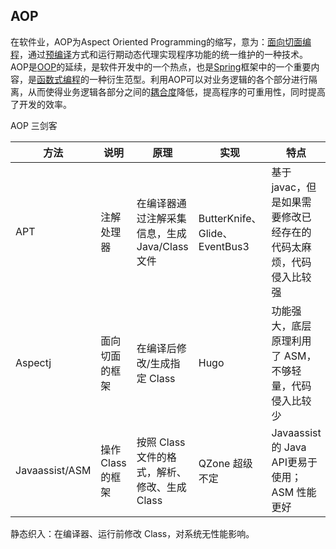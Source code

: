 ## AOP

在软件业，AOP为Aspect Oriented Programming的缩写，意为：[面向切面编程](https://baike.baidu.com/item/%E9%9D%A2%E5%90%91%E5%88%87%E9%9D%A2%E7%BC%96%E7%A8%8B/6016335)，通过[预编译](https://baike.baidu.com/item/%E9%A2%84%E7%BC%96%E8%AF%91/3191547)方式和运行期动态代理实现程序功能的统一维护的一种技术。AOP是[OOP](https://baike.baidu.com/item/OOP)的延续，是软件开发中的一个热点，也是[Spring](https://baike.baidu.com/item/Spring)框架中的一个重要内容，是[函数式编程](https://baike.baidu.com/item/%E5%87%BD%E6%95%B0%E5%BC%8F%E7%BC%96%E7%A8%8B/4035031)的一种衍生范型。利用AOP可以对业务逻辑的各个部分进行隔离，从而使得业务逻辑各部分之间的[耦合度](https://baike.baidu.com/item/%E8%80%A6%E5%90%88%E5%BA%A6/2603938)降低，提高程序的可重用性，同时提高了开发的效率。

AOP 三剑客

| 方法           | 说明              | 原理                                           | 实现                          | 特点                                                         |
| -------------- | ----------------- | ---------------------------------------------- | ----------------------------- | ------------------------------------------------------------ |
| APT            | 注解处理器        | 在编译器通过注解采集信息，生成 Java/Class 文件 | ButterKnife、Glide、EventBus3 | 基于 javac，但是如果需要修改已经存在的代码太麻烦，代码侵入比较强 |
| Aspectj        | 面向切面的框架    | 在编译后修改/生成指定 Class                    | Hugo                          | 功能强大，底层原理利用了 ASM，不够轻量，代码侵入比较少       |
| Javaassist/ASM | 操作 Class 的框架 | 按照 Class文件的格式，解析、修改、生成 Class   | QZone 超级不定                | Javaassist 的 Java API更易于使用；ASM 性能更好               |

静态织入：在编译器、运行前修改 Class，对系统无性能影响。

